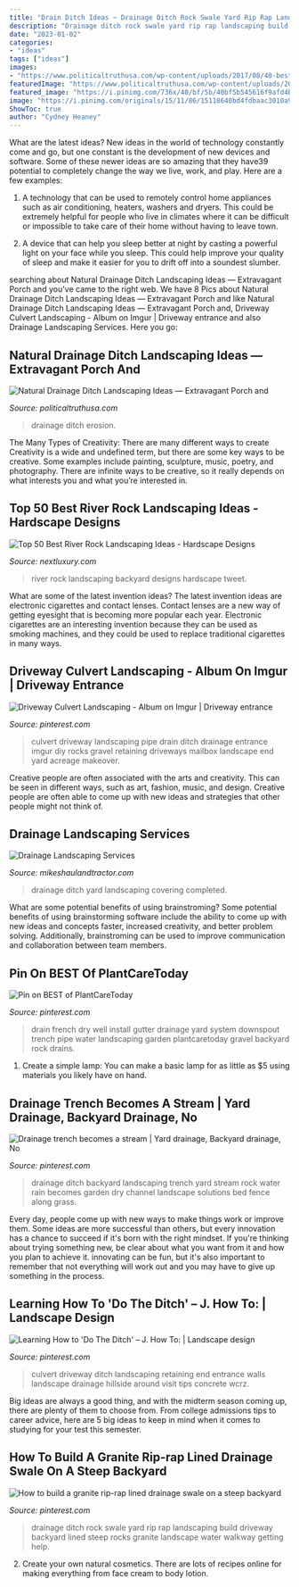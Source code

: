 ```yaml
---
title: "Drain Ditch Ideas ~ Drainage Ditch Rock Swale Yard Rip Rap Landscaping Build Driveway Backyard Lined Steep Rocks Granite Landscape Water Walkway Getting Help"
description: "Drainage ditch rock swale yard rip rap landscaping build driveway backyard lined steep rocks granite landscape water walkway getting help"
date: "2023-01-02"
categories:
- "ideas"
tags: ["ideas"]
images:
- "https://www.politicaltruthusa.com/wp-content/uploads/2017/08/40-best-retaining-walls-images-on-pinterest-throughout-drainage-ditch-landscaping-ideas-natural-drainage-ditch-landscaping-ideas-1024x768.jpg"
featuredImage: "https://www.politicaltruthusa.com/wp-content/uploads/2017/08/40-best-retaining-walls-images-on-pinterest-throughout-drainage-ditch-landscaping-ideas-natural-drainage-ditch-landscaping-ideas-1024x768.jpg"
featured_image: "https://i.pinimg.com/736x/40/bf/5b/40bf5b545616f9afd4b26eaf614250ea--drainage-ideas-drainage-solutions.jpg"
image: "https://i.pinimg.com/originals/15/11/86/15118640bd4fdbaac3010a9ca59f8daa.png"
ShowToc: true
author: "Cydney Heaney"
---
```



What are the latest ideas?
New ideas in the world of technology constantly come and go, but one constant is the development of new devices and software. Some of these newer ideas are so amazing that they have39 potential to completely change the way we live, work, and play. Here are a few examples:
1. A technology that can be used to remotely control home appliances such as air conditioning, heaters, washers and dryers. This could be extremely helpful for people who live in climates where it can be difficult or impossible to take care of their home without having to leave town.

2. A device that can help you sleep better at night by casting a powerful light on your face while you sleep. This could help improve your quality of sleep and make it easier for you to drift off into a soundest slumber.


	

		
searching about Natural Drainage Ditch Landscaping Ideas — Extravagant Porch and you've came to the right web. We have 8 Pics about Natural Drainage Ditch Landscaping Ideas — Extravagant Porch and like Natural Drainage Ditch Landscaping Ideas — Extravagant Porch and, Driveway Culvert Landscaping - Album on Imgur | Driveway entrance and also Drainage Landscaping Services. Here you go:
		
    
## Natural Drainage Ditch Landscaping Ideas — Extravagant Porch And

<img loading=lazy src="https://www.politicaltruthusa.com/wp-content/uploads/2017/08/40-best-retaining-walls-images-on-pinterest-throughout-drainage-ditch-landscaping-ideas-natural-drainage-ditch-landscaping-ideas-1024x768.jpg" onerror="this.onerror=null;this.src='https://tse3.mm.bing.net/th?id=OIP.1V9SL-fWaE851FqlTTMy3QHaFj&amp;pid=15.1';" alt="Natural Drainage Ditch Landscaping Ideas — Extravagant Porch and">

_Source: politicaltruthusa.com_

>drainage ditch erosion. 

	

The Many Types of Creativity: There are many different ways to create
Creativity is a wide and undefined term, but there are some key ways to be creative. Some examples include painting, sculpture, music, poetry, and photography. There are infinite ways to be creative, so it really depends on what interests you and what you’re interested in.

    
## Top 50 Best River Rock Landscaping Ideas - Hardscape Designs

<img loading=lazy src="http://nextluxury.com/wp-content/uploads/river-rock-landscaping-design-ideas-for-backyard-1.jpg" onerror="this.onerror=null;this.src='https://tse3.mm.bing.net/th?id=OIP.9FgzDuIGtZVgmcGJfRMLrgAAAA&amp;pid=15.1';" alt="Top 50 Best River Rock Landscaping Ideas - Hardscape Designs">

_Source: nextluxury.com_

>river rock landscaping backyard designs hardscape tweet. 

	

What are some of the latest invention ideas?
The latest invention ideas are electronic cigarettes and contact lenses. Contact lenses are a new way of getting eyesight that is becoming more popular each year. Electronic cigarettes are an interesting invention because they can be used as smoking machines, and they could be used to replace traditional cigarettes in many ways.

    
## Driveway Culvert Landscaping - Album On Imgur | Driveway Entrance

<img loading=lazy src="https://i.pinimg.com/originals/15/11/86/15118640bd4fdbaac3010a9ca59f8daa.png" onerror="this.onerror=null;this.src='https://tse2.mm.bing.net/th?id=OIP.z46cCXgeRrcGsTqXjZLbVgHaJ4&amp;pid=15.1';" alt="Driveway Culvert Landscaping - Album on Imgur | Driveway entrance">

_Source: pinterest.com_

>culvert driveway landscaping pipe drain ditch drainage entrance imgur diy rocks gravel retaining driveways mailbox landscape end yard acreage makeover. 

	

Creative people are often associated with the arts and creativity. This can be seen in different ways, such as art, fashion, music, and design. Creative people are often able to come up with new ideas and strategies that other people might not think of.

    
## Drainage Landscaping Services

<img loading=lazy src="http://www.mikeshaulandtractor.com/graphics/photos/yard-drainage-ditch.jpg" onerror="this.onerror=null;this.src='https://tse2.mm.bing.net/th?id=OIP.j8R-bpDHzOoEzd7YGGGZMwHaJ4&amp;pid=15.1';" alt="Drainage Landscaping Services">

_Source: mikeshaulandtractor.com_

>drainage ditch yard landscaping covering completed. 

	

What are some potential benefits of using brainstroming?
Some potential benefits of using brainstorming software include the ability to come up with new ideas and concepts faster, increased creativity, and better problem solving. Additionally, brainstroming can be used to improve communication and collaboration between team members.

    
## Pin On BEST Of PlantCareToday

<img loading=lazy src="https://i.pinimg.com/originals/ae/9f/a2/ae9fa230d7f9dfbeb9ac4c94d93f7e9f.jpg" onerror="this.onerror=null;this.src='https://tse1.mm.bing.net/th?id=OIP.YsBP40JHRQ_wCj-yXkmv2gHaLS&amp;pid=15.1';" alt="Pin on BEST of PlantCareToday">

_Source: pinterest.com_

>drain french dry well install gutter drainage yard system downspout trench pipe water landscaping garden plantcaretoday gravel backyard rock drains. 

	

1. Create a simple lamp: You can make a basic lamp for as little as $5 using materials you likely have on hand.

    
## Drainage Trench Becomes A Stream | Yard Drainage, Backyard Drainage, No

<img loading=lazy src="https://i.pinimg.com/736x/40/bf/5b/40bf5b545616f9afd4b26eaf614250ea--drainage-ideas-drainage-solutions.jpg" onerror="this.onerror=null;this.src='https://tse3.mm.bing.net/th?id=OIP.dgxKDhoqsHw37PiCDy85OgHaG6&amp;pid=15.1';" alt="Drainage trench becomes a stream | Yard drainage, Backyard drainage, No">

_Source: pinterest.com_

>drainage ditch backyard landscaping trench yard stream rock water rain becomes garden dry channel landscape solutions bed fence along grass. 

	

Every day, people come up with new ways to make things work or improve them. Some ideas are more successful than others, but every innovation has a chance to succeed if it's born with the right mindset. If you're thinking about trying something new, be clear about what you want from it and how you plan to achieve it. innovating can be fun, but it's also important to remember that not everything will work out and you may have to give up something in the process.

    
## Learning How To &#039;Do The Ditch&#039; – J. How To: | Landscape Design

<img loading=lazy src="https://i.pinimg.com/736x/5d/8f/6f/5d8f6fa0f159f04b05ff47666e37a6cc.jpg" onerror="this.onerror=null;this.src='https://tse3.mm.bing.net/th?id=OIP.CA1-iNC6m1rK_eDLu_M3nAHaFj&amp;pid=15.1';" alt="Learning How to &#039;Do The Ditch&#039; – J. How To: | Landscape design">

_Source: pinterest.com_

>culvert driveway ditch landscaping retaining end entrance walls landscape drainage hillside around visit tips concrete wcrz. 

	

Big ideas are always a good thing, and with the midterm season coming up, there are plenty of them to choose from. From college admissions tips to career advice, here are 5 big ideas to keep in mind when it comes to studying for your test this semester.

    
## How To Build A Granite Rip-rap Lined Drainage Swale On A Steep Backyard

<img loading=lazy src="https://i.pinimg.com/736x/0e/59/25/0e59251380d247e7c802b73f3c958906--drainage-ditch-yard-drainage.jpg?b=t" onerror="this.onerror=null;this.src='https://tse2.mm.bing.net/th?id=OIP.EDtoiq2t_TbByk1Ila7nrQHaJ3&amp;pid=15.1';" alt="How to build a granite rip-rap lined drainage swale on a steep backyard">

_Source: pinterest.com_

>drainage ditch rock swale yard rip rap landscaping build driveway backyard lined steep rocks granite landscape water walkway getting help. 

	

2. Create your own natural cosmetics. There are lots of recipes online for making everything from face cream to body lotion.

